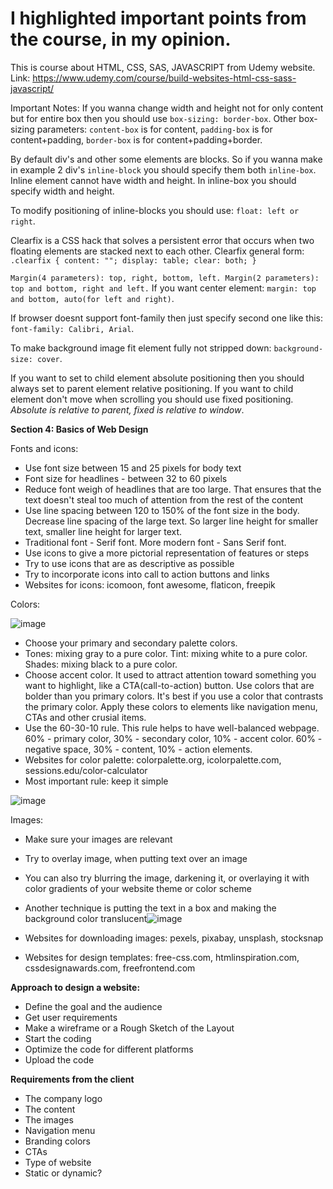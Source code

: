 # I highlighted important points from the course, in my opinion.
This is course about HTML, CSS, SAS, JAVASCRIPT from Udemy website.
Link: https://www.udemy.com/course/build-websites-html-css-sass-javascript/

Important Notes:
If you wanna change width and height not for only content but for entire box then you should use `box-sizing: border-box`. Other box-sizing parameters: `content-box` is for content, `padding-box` is for content+padding, `border-box` is for content+padding+border.

By default div's and other some elements are blocks. So if you wanna make in example 2 div's `inline-block` you should specify them both `inline-box`. Inline element cannot have width and height. In inline-box you should specify width and height.

To modify positioning of inline-blocks you should use: `float: left or right`.

Clearfix is a CSS hack that solves a persistent error that occurs when two floating elements are stacked next to each other. 
Clearfix general form: `.clearfix {
  content: "";
  display: table;
  clear: both;
}`

`Margin(4 parameters): top, right, bottom, left. Margin(2 parameters): top and bottom, right and left.` If you want center element: `margin: top and bottom, auto(for left and right)`.

If browser doesnt support font-family then just specify second one like this: `font-family: Calibri, Arial`.

To make background image fit element fully not stripped down: `background-size: cover`.

If you want to set to child element absolute positioning then you should always set to parent element relative positioning. If you want to child element don't move when scrolling you should use fixed positioning. *Absolute is relative to parent, fixed is relative to window*.

**Section 4: Basics of Web Design**

Fonts and icons:
- Use font size between 15 and 25 pixels for body text
- Font size for headlines - between 32 to 60 pixels
- Reduce font weigh of headlines that are too large. That ensures that the text doesn't steal too much of attention from the rest of the content
- Use line spacing between 120 to 150% of the font size in the body. Decrease line spacing of the large text. So larger line height for smaller text, smaller line height for larger text.
- Traditional font - Serif font. More modern font - Sans Serif font. 
- Use icons to give a more pictorial representation of features or steps
- Try to use icons that are as descriptive as possible
- Try to incorporate icons into call to action buttons and links
- Websites for icons: icomoon, font awesome, flaticon, freepik

Colors:

![image](https://user-images.githubusercontent.com/74294560/177476848-24504f5b-b0ac-4412-a897-52f077e1d228.png)

- Choose your primary and secondary palette colors. 
- Tones: mixing gray to a pure color. Tint: mixing white to a pure color. Shades: mixing black to a pure color.
- Choose accent color. It used to attract attention toward something you want to highlight, like a CTA(call-to-action) button. Use colors that are bolder than you primary colors. It's best if you use a color that contrasts the primary color. Apply these colors to elements like navigation menu, CTAs and other crusial items.
- Use the 60-30-10 rule. This rule helps to have well-balanced webpage. 60% - primary color, 30% - secondary color, 10% - accent color. 60% - negative space, 30% - content, 10% - action elements. 
- Websites for color palette: colorpalette.org, icolorpalette.com, sessions.edu/color-calculator
- Most important rule: keep it simple

![image](https://user-images.githubusercontent.com/74294560/177480894-6a394886-c70e-4d9e-a848-280abf395e56.png)

Images:
- Make sure your images are relevant
- Try to overlay image, when putting text over an image
- You can also try blurring the image, darkening it, or overlaying it with color gradients of your website theme or color scheme
- Another technique is putting the text in a box and making the background color translucent![image](https://user-images.githubusercontent.com/74294560/177482336-4bb1f526-4bfe-4b6a-ad2e-b6ef1213fec9.png)

- Websites for downloading images: pexels, pixabay, unsplash, stocksnap
- Websites for design templates: free-css.com, htmlinspiration.com, cssdesignawards.com, freefrontend.com

**Approach to design a website:**
- Define the goal and the audience
- Get user requirements
- Make a wireframe or a Rough Sketch of the Layout
- Start the coding
- Optimize the code for different platforms
- Upload the code

**Requirements from the client**
- The company logo
- The content
- The images
- Navigation menu
- Branding colors
- CTAs
- Type of website
- Static or dynamic?
